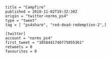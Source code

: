 ```
title = "Campfire"
published = 2018-11-02T19:32:30Z
origin = "twitter-norms_ps4"
type = "tweet"
tag = [ "ps4share", "red-dead-redemption-2",]

[twitter]
account = "norms_ps4"
first_tweet = "1058441740775055361"
retweets = 0
favourites = 0
```

<p class='image'><img src='https://mnf.m17s.net/2018/11/02/DrBXJrJX0AEu2BR.jpg' alt=''></p>

